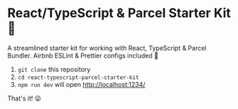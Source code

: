 # React/TypeScript & Parcel Starter Kit 🚀
A streamlined starter kit for working with React, TypeScript & Parcel Bundler.
Airbnb ESLint & Prettier configs included 💅 

 1. `git clone` this repository
 2. `cd react-typescript-parcel-starter-kit`
 3. `npm run dev` will open [http://localhost:1234/](http://localhost:1234/)

 That's it!
 😜
